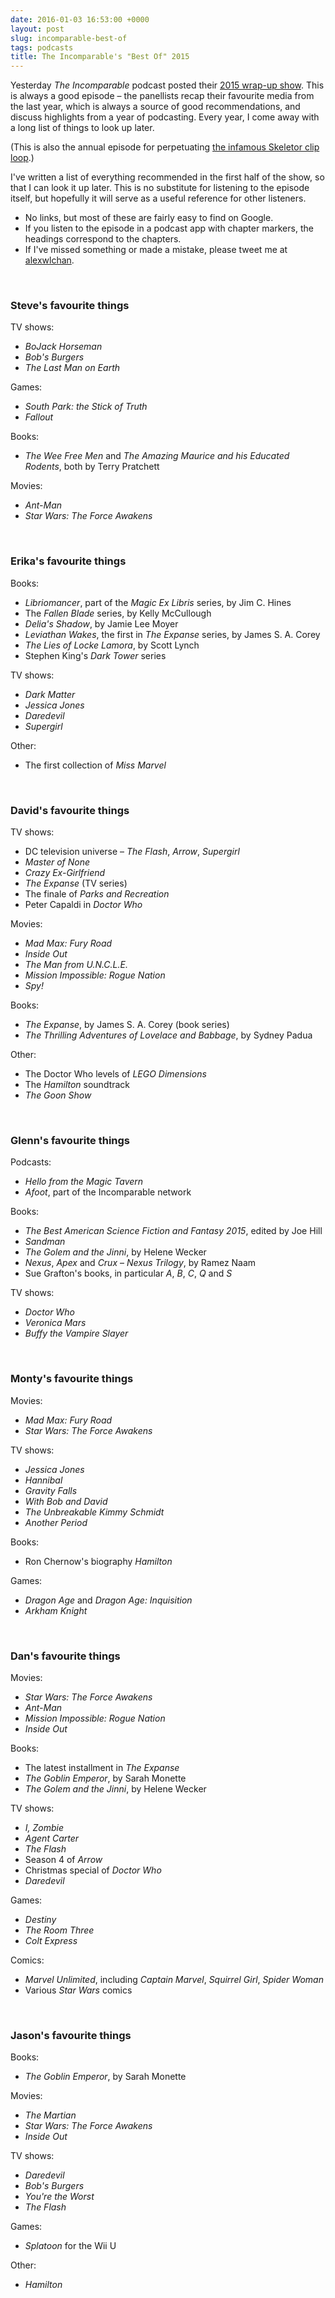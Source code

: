 ```yaml
---
date: 2016-01-03 16:53:00 +0000
layout: post
slug: incomparable-best-of
tags: podcasts
title: The Incomparable's "Best Of" 2015
---
```


Yesterday *The Incomparable* podcast posted their [2015 wrap-up show](https://www.theincomparable.com/theincomparable/281/index.php).
This is always a good episode – the panellists recap their favourite media from the last year, which is always a source of good recommendations, and discuss highlights from a year of podcasting.
Every year, I come away with a long list of things to look up later.

(This is also the annual episode for perpetuating [the infamous Skeletor clip loop](/skeletor/).)

I've written a list of everything recommended in the first half of the show, so that I can look it up later.
This is no substitute for listening to the episode itself, but hopefully it will serve as a useful reference for other listeners.

<!-- summary -->

*   No links, but most of these are fairly easy to find on Google.
*   If you listen to the episode in a podcast app with chapter markers, the headings correspond to the chapters.
*   If I've missed something or made a mistake, please tweet me at [alexwlchan](https://twitter.com/alexwlchan).

<br>

### Steve's favourite things

TV shows:

*   *BoJack Horseman*
*   *Bob's Burgers*
*   *The Last Man on Earth*

Games:

*   *South Park: the Stick of Truth*
*   *Fallout*

Books:

*   *The Wee Free Men* and *The Amazing Maurice and his Educated Rodents*, both by Terry Pratchett

Movies:

*   *Ant-Man*
*   *Star Wars: The Force Awakens*<!-- , covered in [many episodes](https://www.theincomparable.com/work/star-wars-episode-7/index.php) -->

<br>

### Erika's favourite things

Books:

*   *Libriomancer*, part of the *Magic Ex Libris* series, by Jim C. Hines
*   The *Fallen Blade* series, by Kelly McCullough
*   *Delia's Shadow*, by Jamie Lee Moyer
*   *Leviathan Wakes*, the first in *The Expanse* series, by James S. A. Corey
*   *The Lies of Locke Lamora*, by Scott Lynch
*   Stephen King's *Dark Tower* series<!-- , discussed in [bonus episode 77b](https://www.theincomparable.com/bonustrack/77b/index.php) -->

TV shows:

*   *Dark Matter*
*   *Jessica Jones* <!--, covered in [several episodes of TeeVee](https://www.theincomparable.com/work/jessica-jones/index.php) -->
*   *Daredevil*<!-- , also covered [in TeeVee](https://www.theincomparable.com/work/daredevil/index.php) -->
*   *Supergirl*

Other:

*   The first collection of *Miss Marvel*

<br>

### David's favourite things

TV shows:

*   DC television universe – *The Flash*, *Arrow*, *Supergirl*
*   *Master of None*
*   *Crazy Ex-Girlfriend*
*   *The Expanse* (TV series)
*   The finale of *Parks and Recreation*
*   Peter Capaldi in *Doctor Who*

Movies:

*   *Mad Max: Fury Road*
*   *Inside Out*
*   *The Man from U.N.C.L.E.*
*   *Mission Impossible: Rogue Nation*
*   *Spy!*

Books:

*   *The Expanse*, by James S. A. Corey (book series)
*   *The Thrilling Adventures of Lovelace and Babbage*, by Sydney Padua

Other:

*   The Doctor Who levels of *LEGO Dimensions*
*   The *Hamilton* soundtrack
*   *The Goon Show*

<br>

### Glenn's favourite things

Podcasts:

*   *Hello from the Magic Tavern*
*   *Afoot*, part of the Incomparable network

Books:

*   *The Best American Science Fiction and Fantasy 2015*, edited by Joe Hill
*   *Sandman*
*   *The Golem and the Jinni*, by Helene Wecker
*   *Nexus*, *Apex* and *Crux* – *Nexus Trilogy*, by Ramez Naam
*   Sue Grafton's books, in particular *A*, *B*, *C*, *Q* and *S*

TV shows:

*   *Doctor Who*
*   *Veronica Mars*
*   *Buffy the Vampire Slayer*

<br>

### Monty's favourite things

Movies:

*   *Mad Max: Fury Road*
*   *Star Wars: The Force Awakens*

TV shows:

*   *Jessica Jones*
*   *Hannibal*
*   *Gravity Falls*
*   *With Bob and David*
*   *The Unbreakable Kimmy Schmidt*
*   *Another Period*

Books:

*   Ron Chernow's biography *Hamilton*

Games:

*   *Dragon Age* and *Dragon Age: Inquisition*
*   *Arkham Knight*

<br>

### Dan's favourite things

Movies:

*   *Star Wars: The Force Awakens*
*   *Ant-Man*
*   *Mission Impossible: Rogue Nation*
*   *Inside Out*

Books:

*   The latest installment in *The Expanse*
*   *The Goblin Emperor*, by Sarah Monette
*   *The Golem and the Jinni*, by Helene Wecker

TV shows:

*   *I, Zombie*
*   *Agent Carter*
*   *The Flash*
*   Season 4 of *Arrow*
*   Christmas special of *Doctor Who*
*   *Daredevil*

Games:

*   *Destiny*
*   *The Room Three*
*   *Colt Express*

Comics:

*   *Marvel Unlimited*, including *Captain Marvel*, *Squirrel Girl*, *Spider Woman*
*   Various *Star Wars* comics

<br>

### Jason's favourite things

Books:

*   *The Goblin Emperor*, by Sarah Monette

Movies:

*   *The Martian*
*   *Star Wars: The Force Awakens*
*   *Inside Out*

TV shows:

*   *Daredevil*
*   *Bob's Burgers*
*   *You're the Worst*
*   *The Flash*

Games:

*   *Splatoon* for the Wii U

Other:

*   *Hamilton*